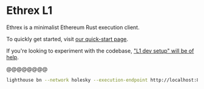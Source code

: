 # Ethrex L1

Ethrex is a minimalist Ethereum Rust execution client.

To quickly get started, visit [our quick-start page](./quick-start-l1.md).

If you're looking to experiment with the codebase, ["L1 dev setup" will be of help](./dev-setup-l1.md).

@@@@@@@@

```bash
lighthouse bn --network holesky --execution-endpoint http://localhost:8551 --execution-jwt ~/secrets/jwt.hex --http --checkpoint-sync-url https://checkpoint-sync.holesky.ethpandaops.io
```
